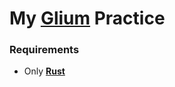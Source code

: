 My [Glium][] Practice
========

### Requirements

* Only **[Rust][]**

[Glium]: https://github.com/tomaka/glium
[Rust]: http://rust-lang.org
